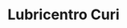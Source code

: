 ---
title: "Lubricentro Curi"
url: /chorrillos/lubricentro-curi/
shop: reparación de automóviles
---